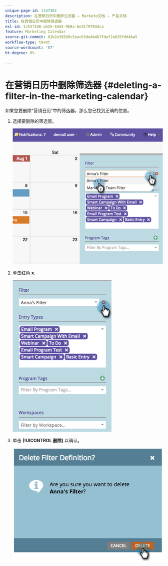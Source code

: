 ```yaml
---
unique-page-id: 1147302
description: 在营销日历中删除过滤器 — Marketo文档 — 产品文档
title: 在营销日历中删除筛选器
exl-id: 1c53f346-ab35-44d4-9b8a-6e31f97044ca
feature: Marketing Calendar
source-git-commit: 02b2e39580c5eac63de4b4b7fdaf2a835fdd4ba5
workflow-type: tm+mt
source-wordcount: '57'
ht-degree: 0%

---
```


# 在营销日历中删除筛选器 {#deleting-a-filter-in-the-marketing-calendar}

如果您要删除“营销日历”中的筛选器，那么您已找到正确的位置。

1. 选择要删除的筛选器。

   ![](assets/image2014-9-24-11-3a27-3a32.png)

1. 单击红色 **x**.

   ![](assets/image2014-9-24-11-3a27-3a36.png)

1. 单击 **[!UICONTROL 删除]** 以确认。

   ![](assets/image2014-9-24-11-3a27-3a42.png)
